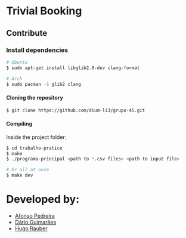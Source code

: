 # Trivial Booking

## Contribute

### Install dependencies

```bash
# Ubuntu
$ sudo apt-get install libglib2.0-dev clang-format

# Arch
$ sudo pacman -S glib2 clang
```

#### Cloning the repository
```bash
$ git clone https://github.com/dium-li3/grupo-45.git
```

#### Compiling

Inside the project folder:

```bash
$ cd trabalho-pratico
$ make
$ ./programa-principal <path to *.csv files> <path to input file>

# Or all at once
$ make dev
```

# Developed by:

- [Afonso Pedreira](https://github.com/afooonso)
- [Dário Guimarães](https://github.com/darguima)
- [Hugo Rauber](https://github.com/HugoLRauber)
